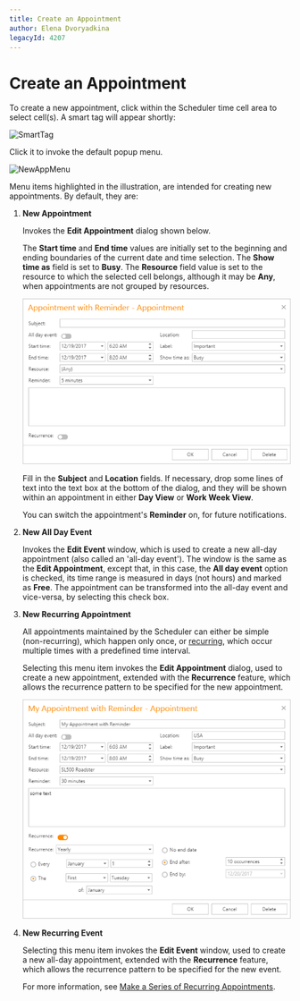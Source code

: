 ```yaml
---
title: Create an Appointment
author: Elena Dvoryadkina
legacyId: 4207
---
```

# Create an Appointment
To create a new appointment, click within the Scheduler time cell area to select cell(s). A smart tag will appear shortly:

![SmartTag](../../../images/img7529.png)

Click it to invoke the default popup menu.

![NewAppMenu](../../../images/img7969.png)

Menu items highlighted in the illustration, are intended for creating new appointments. By default, they are:
1. **New Appointment**
	
	 Invokes the **Edit Appointment** dialog shown below.
	
	The **Start time** and **End time** values are initially set to the beginning and ending boundaries of the current date and time selection. The **Show time as** field is set to **Busy**. The **Resource** field value is set to the resource to which the selected cell belongs, although it may be **Any**, when appointments are not grouped by resources.
	
	![NewAppointmentForm](../../../images/create-app.png)
	
	Fill in the **Subject**  and **Location** fields. If necessary, drop some lines of text into the text box at the bottom of the dialog, and they will be shown within an appointment in either **Day View** or **Work Week View**.
	
	You can switch the appointment's **Reminder** on, for future notifications.
2. **New All Day Event**
	
	Invokes the **Edit Event** window, which is used to create a new all-day appointment (also called an 'all-day event'). The window is the same as the **Edit Appointment**, except that, in this case, the **All day event** option is checked, its time range is measured in days (not hours) and marked as **Free**. The appointment can be transformed into the all-day event and vice-versa, by selecting this check box.
3. **New Recurring Appointment**
	
	 All appointments maintained by the Scheduler can either be simple (non-recurring), which happen only once, or [recurring](make-a-series-of-recurring-appointments.md), which occur multiple times with a predefined time interval.
	
	Selecting this menu item invokes the **Edit Appointment** dialog, used to create a new appointment, extended with the **Recurrence** feature, which allows the recurrence pattern to be specified for the new appointment.
	
	![RecurrencePartNewApp](../../../images/app-reminders.png)
4. **New Recurring Event**
	
	Selecting this menu item invokes the **Edit Event** window, used to create a new all-day appointment, extended with the **Recurrence** feature, which allows the recurrence pattern to be specified for the new event.
	
	For more information, see [Make a Series of Recurring Appointments](make-a-series-of-recurring-appointments.md).
